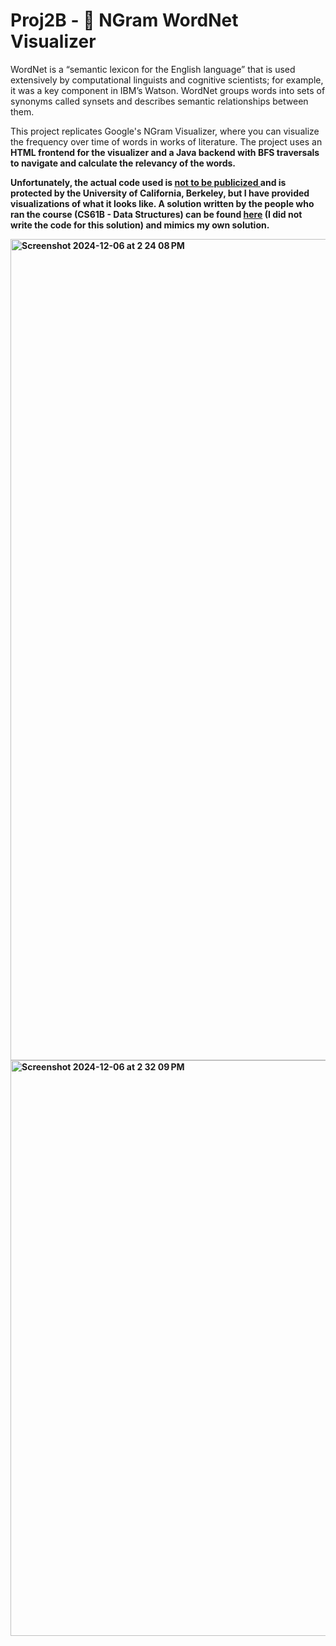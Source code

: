 # Proj2B - 📄 NGram WordNet Visualizer
WordNet is a “semantic lexicon for the English language” that is used extensively by computational linguists and cognitive scientists; for example,
it was a key component in IBM’s Watson. WordNet groups words into sets of synonyms called synsets and describes semantic relationships between them.

This project replicates Google's NGram Visualizer, where you can visualize the frequency over time of words in works of literature. The project uses an <b r> HTML <b r> frontend
for the visualizer and a <b r> Java <b r> backend with BFS traversals to navigate and calculate the relevancy of the words.

Unfortunately, the actual code used is <u> not to be publicized </u> and is protected by the University of California, Berkeley, but I have provided visualizations of what it looks like. A solution written by the people who ran the course (CS61B - Data Structures) can be found [here](https://ngordnet.datastructur.es/) (I did not write the code for this solution) and mimics my own solution.


<img width="1314" alt="Screenshot 2024-12-06 at 2 24 08 PM" src="https://github.com/user-attachments/assets/6e0606dc-732d-4f09-b435-7dd181af2333">

<img width="921" alt="Screenshot 2024-12-06 at 2 32 09 PM" src="https://github.com/user-attachments/assets/694ca128-7641-48fb-96e1-e9e7a77e7595">


